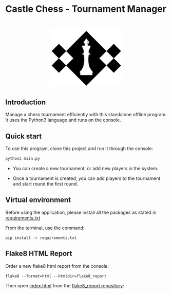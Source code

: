 # Castle Chess - Tournament Manager
<h1 align="center">
  <img alt="castle chess logo" src="img/CastleChessLogo.png" width="224px"/><br/>
</h1>

## Introduction
Manage a chess tournament efficiently with this standalone offline program. It uses the Python3 language and runs on the console.

## Quick start
To use this program, clone this project and run it through the console:
```bash
python3 main.py
```
- You can create a new tournament, or add new players in the system.


- Once a tournament is created, you can add players to the tournament and start round the first round.

## Virtual environment

Before using the application, please install all the packages as stated in [requirements.txt](requirements.txt)

From the terminal, use the command:

```
pip install -r requirements.txt
```

## Flake8 HTML Report
Order a new flake8 html report from the console:
```
flake8 --format=html --htmldir=flake8_report
```
Then open [index.html]() from the [flake8_report repository](/flake8_report):
